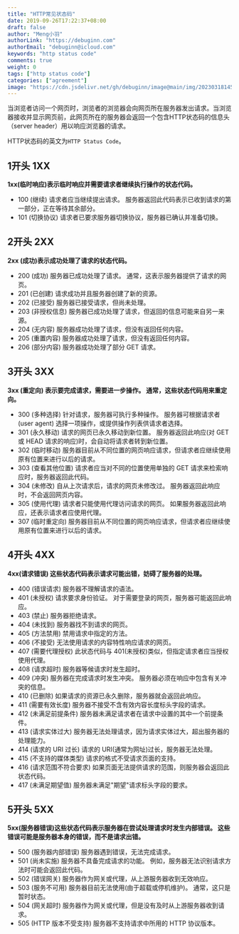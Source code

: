 ```yaml
---
title: "HTTP常见状态码"
date: 2019-09-26T17:22:37+08:00
draft: false
author: "Meng小羽"
authorLink: "https://debuginn.com"
authorEmail: "debuginn@icloud.com"
keywords: "http status code"
comments: true
weight: 0
tags: ["http status code"]
categories: ["agreement"]
image: "https://cdn.jsdelivr.net/gh/debuginn/image@main/img/202303181451617.jpeg"
---
```


当浏览者访问一个网页时，浏览者的浏览器会向网页所在服务器发出请求。当浏览器接收并显示网页前，此网页所在的服务器会返回一个包含HTTP状态码的信息头（server header）用以响应浏览器的请求。

HTTP状态码的英文为`HTTP Status Code`。

## 1开头 1XX

**1xx(临时响应)表示临时响应并需要请求者继续执行操作的状态代码。**

- 100 (继续) 请求者应当继续提出请求。 服务器返回此代码表示已收到请求的第一部分，正在等待其余部分。 
- 101 (切换协议) 请求者已要求服务器切换协议，服务器已确认并准备切换。

## 2开头 2XX

**2xx (成功)表示成功处理了请求的状态代码。**

- 200 (成功) 服务器已成功处理了请求。 通常，这表示服务器提供了请求的网页。 
- 201 (已创建) 请求成功并且服务器创建了新的资源。 
- 202 (已接受) 服务器已接受请求，但尚未处理。 
- 203 (非授权信息) 服务器已成功处理了请求，但返回的信息可能来自另一来源。 
- 204 (无内容) 服务器成功处理了请求，但没有返回任何内容。 
- 205 (重置内容) 服务器成功处理了请求，但没有返回任何内容。 
- 206 (部分内容) 服务器成功处理了部分 GET 请求。

## 3开头 3XX

**3xx (重定向) 表示要完成请求，需要进一步操作。 通常，这些状态代码用来重定向。**

- 300 (多种选择) 针对请求，服务器可执行多种操作。 服务器可根据请求者 (user agent) 选择一项操作，或提供操作列表供请求者选择。
- 301 (永久移动) 请求的网页已永久移动到新位置。 服务器返回此响应(对 GET 或 HEAD 请求的响应)时，会自动将请求者转到新位置。 
- 302 (临时移动) 服务器目前从不同位置的网页响应请求，但请求者应继续使用原有位置来进行以后的请求。 
- 303 (查看其他位置) 请求者应当对不同的位置使用单独的 GET 请求来检索响应时，服务器返回此代码。 
- 304 (未修改) 自从上次请求后，请求的网页未修改过。 服务器返回此响应时，不会返回网页内容。 
- 305 (使用代理) 请求者只能使用代理访问请求的网页。 如果服务器返回此响应，还表示请求者应使用代理。 
- 307 (临时重定向) 服务器目前从不同位置的网页响应请求，但请求者应继续使用原有位置来进行以后的请求。

## 4开头 4XX

**4xx(请求错误) 这些状态代码表示请求可能出错，妨碍了服务器的处理。**

- 400 (错误请求) 服务器不理解请求的语法。 
- 401 (未授权) 请求要求身份验证。 对于需要登录的网页，服务器可能返回此响应。 
- 403 (禁止) 服务器拒绝请求。 
- 404 (未找到) 服务器找不到请求的网页。 
- 405 (方法禁用) 禁用请求中指定的方法。 
- 406 (不接受) 无法使用请求的内容特性响应请求的网页。 
- 407 (需要代理授权) 此状态代码与 401(未授权)类似，但指定请求者应当授权使用代理。 
- 408 (请求超时) 服务器等候请求时发生超时。 
- 409 (冲突) 服务器在完成请求时发生冲突。 服务器必须在响应中包含有关冲突的信息。 
- 410 (已删除) 如果请求的资源已永久删除，服务器就会返回此响应。 
- 411 (需要有效长度) 服务器不接受不含有效内容长度标头字段的请求。 
- 412 (未满足前提条件) 服务器未满足请求者在请求中设置的其中一个前提条件。 
- 413 (请求实体过大) 服务器无法处理请求，因为请求实体过大，超出服务器的处理能力。 
- 414 (请求的 URI 过长) 请求的 URI(通常为网址)过长，服务器无法处理。 
- 415 (不支持的媒体类型) 请求的格式不受请求页面的支持。 
- 416 (请求范围不符合要求) 如果页面无法提供请求的范围，则服务器会返回此状态代码。 
- 417 (未满足期望值) 服务器未满足"期望"请求标头字段的要求。

## 5开头 5XX

**5xx(服务器错误)这些状态代码表示服务器在尝试处理请求时发生内部错误。 这些错误可能是服务器本身的错误，而不是请求出错。**

- 500 (服务器内部错误) 服务器遇到错误，无法完成请求。 
- 501 (尚未实施) 服务器不具备完成请求的功能。 例如，服务器无法识别请求方法时可能会返回此代码。 
- 502 (错误网关) 服务器作为网关或代理，从上游服务器收到无效响应。 
- 503 (服务不可用) 服务器目前无法使用(由于超载或停机维护)。 通常，这只是暂时状态。 
- 504 (网关超时) 服务器作为网关或代理，但是没有及时从上游服务器收到请求。 
- 505 (HTTP 版本不受支持) 服务器不支持请求中所用的 HTTP 协议版本。